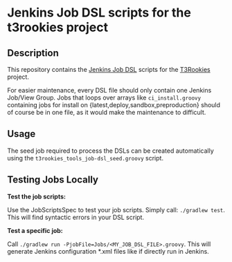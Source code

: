 Jenkins Job DSL scripts for the t3rookies project
=================================================


Description
-----------
This repository contains the [Jenkins Job DSL][1] scripts for the
[T3Rookies][2] project.

For easier maintenance, every DSL file should only contain one Jenkins Job/View Group.
Jobs that loops over arrays like `ci_install.groovy` containing jobs for install on {latest,deploy,sandbox,preproduction}
should of course be in one file, as it would make the maintenance to difficult.

Usage
-----
The seed job required to process the DSLs can be created automatically
using the `t3rookies_tools_job-dsl_seed.groovy` script.

Testing Jobs Locally
--------------------

**Test the job scripts:**

Use the JobScriptsSpec to test your job scripts. Simply call: `./gradlew test`.
This will find syntactic errors in your DSL script.

**Test a specific job:**

Call `./gradlew run -PjobFile=Jobs/<MY_JOB_DSL_FILE>.groovy`.
This will generate Jenkins configuration \*.xml files like if directly run in
Jenkins.

[1]: https://wiki.jenkins-ci.org/display/JENKINS/Job+DSL+Plugin
[2]: http://t3rookies.random-ip.com
